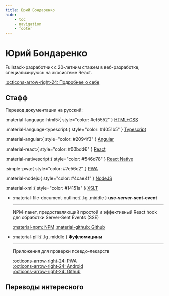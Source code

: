 ```yaml
---
title: Юрий Бондаренко
hide:
    - toc
    - navigation
    - footer
---
```


# Юрий Бондаренко

Fullstack-разработчик с 20-летним стажем в веб-разработке, специализируюсь на экосистеме React.

[:octicons-arrow-right-24: Подробнее о себе](./cv/index.md)

## Стафф

Перевод документации на русский:

<div class="grid" markdown>

:material-language-html5:{ style="color: #ef5552" } [HTML+CSS](https://hcdev.ru/)

:material-language-typescript:{ style="color: #4051b5" } [Typescript](https://scriptdev.ru/)

:material-angular:{ style="color: #2094f3" } [Angular](https://angdev.ru/)

:material-react:{ style="color: #00bdd6" } [React](https://reactdev.ru/)

:material-nativescript:{ style="color: #546d78" } [React Native](https://reactnativedev.ru/)

:simple-pwa:{ style="color: #7e56c2" } [PWA](https://pwadev.ru/)

:material-nodejs:{ style="color: #4cae4f" } [NodeJS](https://nodejsdev.ru/)

:material-xml:{ style="color: #14151a" } [XSLT](https://xsltdev.ru/)

</div>

<div class="grid cards" markdown>

- :material-file-document-outline:{ .lg .middle } **use-server-sent-event**

    ***

    NPM-пакет, предоставляющий простой и эффективный React hook для обработки Server-Sent Events (SSE)

    [:material-npm: NPM](https://www.npmjs.com/package/use-server-sent-event)
    [:material-github: Github](https://github.com/bndby/use-server-sent-event)

- :material-pill:{ .lg .middle } **Фуфломицины**

    ***

    Приложения для проверки псевдо-лекарств

    [:octicons-arrow-right-24: PWA](https://fuflomycin.ru/)<br />
    [:octicons-arrow-right-24: Android](https://play.google.com/store/apps/details?id=com.fuflomycin_rn&hl=ru)<br />
    [:octicons-arrow-right-24: Github](https://github.com/fuflomycin)

</div>

## Переводы интересного
